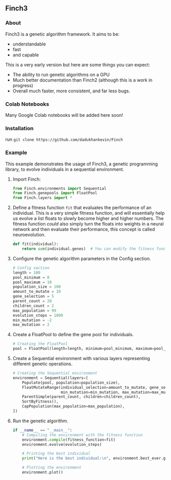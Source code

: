 ## Finch3
### About
Finch3 is a genetic algorithm framework. It aims to be:
- understandable
- fast
- and capable

This is a very early version but here are some things you can expect:
- The ability to run genetic algorithms on a GPU
- Much better documentation than Finch2 (although this is a work in progress)
- Overall much faster, more consistent, and far less bugs.

### Colab Notebooks
Many Google Colab notebooks will be added here soon!
### Installation 
run `git clone https://github.com/dadukhankevin/Finch`

### Example
This example demonstrates the usage of Finch3, a genetic programming library, to evolve individuals in a sequential environment.

1. Import Finch:
    ```python
    from Finch.environments import Sequential
    from Finch.genepools import FloatPool
    from Finch.layers import *
    ```

2. Define a fitness function `fit` that evaluates the performance of an individual. This is a very simple fitness function, and will essentially help us evolve a list floats to slowly become higher and higher numbers. The fitness function *could* also simply turn the floats into weights in a neural network and then evaluate their performance, this concept is called neuroevolution.
   ```python
   def fit(individual):
       return sum(individual.genes)  # You can modify the fitness function to make it interesting
   ```

3. Configure the genetic algorithm parameters in the Config section.
   ```python
   # Config section
   length = 100
   pool_minimum = 0
   pool_maximum = 10
   population_size = 100
   amount_to_mutate = 10
   gene_selection = 5
   parent_count = 20
   children_count = 2
   max_population = 99
   evolution_steps = 1000
   min_mutation = -2
   max_mutation = 2
   ```

4. Create a FloatPool to define the gene pool for individuals.
   ```python
   # Creating the FloatPool
   pool = FloatPool(length=length, minimum=pool_minimum, maximum=pool_maximum)
   ```

5. Create a Sequential environment with various layers representing different genetic operations.
   ```python
   # Creating the Sequential environment
   environment = Sequential(layers=[
       Populate(pool, population=population_size),
       FloatMutateRange(individual_selection=amount_to_mutate, gene_selection=gene_selection,
                        min_mutation=min_mutation, max_mutation=max_mutation, keep_within_genepool_bounds=True),
       ParentSimple(parent_count, children=children_count),
       SortByFitness(),
       CapPopulation(max_population=max_population),
   ])
   ```

6. Run the genetic algorithm.
   ```python
   if __name__ == "__main__":
       # Compiling the environment with the fitness function
       environment.compile(fitness_function=fit)
       environment.evolve(evolution_steps)

       # Printing the best individual
       print("Here is the best individual:\n", environment.best_ever.genes)

       # Plotting the environment
       environment.plot()
   ```
